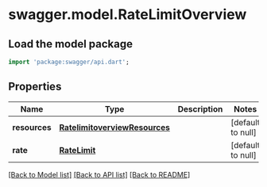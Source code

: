# swagger.model.RateLimitOverview

## Load the model package
```dart
import 'package:swagger/api.dart';
```

## Properties
Name | Type | Description | Notes
------------ | ------------- | ------------- | -------------
**resources** | [**RatelimitoverviewResources**](RatelimitoverviewResources.md) |  | [default to null]
**rate** | [**RateLimit**](RateLimit.md) |  | [default to null]

[[Back to Model list]](../README.md#documentation-for-models) [[Back to API list]](../README.md#documentation-for-api-endpoints) [[Back to README]](../README.md)

